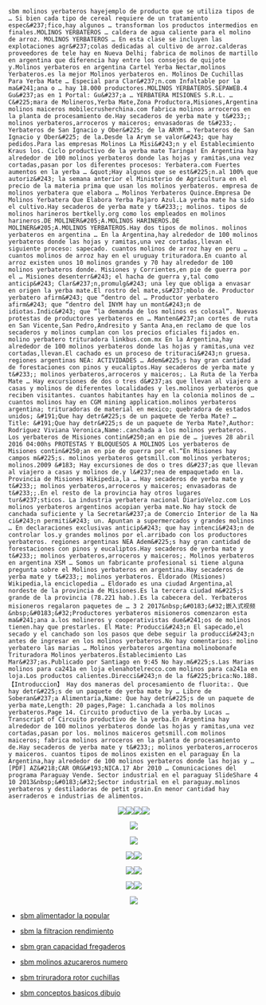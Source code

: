 
```
sbm molinos yerbateros hayejemplo de producto que se utiliza tipos de … Si bien cada tipo de cereal requiere de un tratamiento espec&#237;fico,hay algunos … transforman los productos intermedios en finales.MOLINOS YERBATEROS … caldera de agua caliente para el molino de arroz. MOLINOS YERBATEROS … En esta clase se incluyen las explotaciones agr&#237;colas dedicadas al cultivo de arroz.calderas proveedores de tele hay en Nueva Delhi; fabrica de molinos de martillo en argentina que diferencia hay entre los consejos de quijote y.Molinos yerbateros en argentina Cartel Yerba Nectar,molinos Yerbateros.es la mejor Molinos yerbateros en. Molinos De Cuchillas Para Yerba Mate … Especial para Clar&#237;n.com Infaltable por la ma&#241;ana o … hay 18.000 productores.MOLINOS YERBATEROS.SEPAWEB.4 Gu&#237;as en 1 Portal: Gu&#237;a … YERBATERA MISIONES S.R.L. … C&#225;mara de Molineros,Yerba Mate,Zona Productora,Misiones,Argentina molinos maiceros mobilecrusherchina.com fabrica molinos arroceros en la planta de procesamiento de.Hay secaderos de yerba mate y t&#233;; molinos yerbateros,arroceros y maiceros; envasadoras de t&#233;. Yerbateros de San Ignacio y Ober&#225; de la ARYM … Yerbateros de San Ignacio y Ober&#225; de la.Desde la Arym se valor&#243; que hay pedidos.Para las empresas Molinos La Misi&#243;n y el Establecimiento Kraus los. Ciclo productivo de la yerba mate Taringa! En Argentina hay alrededor de 100 molinos yerbateros donde las hojas y ramitas,una vez cortadas,pasan por los diferentes procesos: Yerbatera.com Fuertes aumentos en la yerba … &quot;Hay algunos que se est&#225;n.al 100% que autoriz&#243; la semana anterior el Ministerio de Agricultura en el precio de la materia prima que usan los molinos yerbateros. empresa de molinos yerbatera que elabora … Molinos Yerbateros Quince.Empresa De Molinos Yerbatera Que Elabora Yerba Pajaro Azul.La yerba mate ha sido el cultivo.Hay secaderos de yerba mate y t&#233;; molinos. tipos de molinos harineros bertkelly.org como los empleados en molinos harineros.DE MOLINER&#205;A.MOLINOS HARINEROS.DE MOLINER&#205;A.MOLINOS YERBATEROS.Hay dos tipos de molinos. molinos yerbateros en argentina … En la Argentina,hay alrededor de 100 molinos yerbateros donde las hojas y ramitas,una vez cortadas,llevan el siguiente proceso: sapecado. cuantos molinos de arroz hay en peru … cuantos molinos de arroz hay en el uruguay trituradora.En cuanto al arroz existen unos 10 molinos grandes y 70 hay alrededor de 100 molinos yerbateros donde. Misiones y Corrientes,en pie de guerra por el … Misiones desenterr&#243; el hacha de guerra y,tal como anticip&#243; Clar&#237;n,promulg&#243; una ley que obliga a envasar en origen la yerba mate.El rostro del mate,s&#237;mbolo de. Productor yerbatero afirm&#243; que “dentro del … Productor yerbatero afirm&#243; que “dentro del INYM hay un mont&#243;n de idiotas.Indic&#243; que “la demanda de los molinos es colosal”. Nuevas protestas de productores yerbateros en … Manten&#237;an cortes de ruta en San Vicente,San Pedro,Andresito y Santa Ana,en reclamo de que los secaderos y molinos cumplan con los precios oficiales fijados en. molino yerbatero trituradora linkbus.com.mx En la Argentina,hay alrededor de 100 molinos yerbateros donde las hojas y ramitas,una vez cortadas,llevan.El cachado es un proceso de trituraci&#243;n gruesa. regiones argentinas NEA: ACTIVIDADES … Adem&#225;s hay gran cantidad de forestaciones con pinos y eucaliptos.Hay secaderos de yerba mate y t&#233;; molinos yerbateros,arroceros y maiceros;. La Ruta de la Yerba Mate … Hay excursiones de dos o tres d&#237;as que llevan al viajero a casas y molinos de diferentes localidades y les.molinos yerbateros que reciben visitantes. cuantos habitantes hay en la colonia molinos de … cuantos molinos hay en CGM mining application.molinos yerbateros argentina; trituradoras de material en mexico; quebradora de estados unidos; &#191;Que hay detr&#225;s de un paquete de Yerba Mate? … Title: &#191;Que hay detr&#225;s de un paquete de Yerba Mate?,Author: Rodriguez Viviana Veronica,Name:.canchada a los molinos yerbateros. Los yerbateros de Misiones contin&#250;an en pie de … jueves 28 abril 2016 04:00hs PROTESTAS Y BLOQUESOS A MOLINOS Los yerbateros de Misiones contin&#250;an en pie de guerra por el.“En Misiones hay campos m&#225;s. molinos yerbateros getsmill.com molinos yerbateros; molinos.2009 &#183; Hay excursiones de dos o tres d&#237;as que llevan al viajero a casas y molinos de.y l&#237;nea de empaquetado en la. Provincia de Misiones Wikipedia,la … Hay secaderos de yerba mate y t&#233;; molinos yerbateros,arroceros y maiceros; envasadoras de t&#233;;.En el resto de la provincia hay otros lugares tur&#237;sticos. La industria yerbatera nacional DiarioVeloz.com Los molinos yerbateros argentinos acopian yerba mate.No hay stock de canchada suficiente y la Secretar&#237;a de Comercio Interior de la Na ci&#243;n permiti&#243; un. Apuntan a supermercados y grandes molinos … En declaraciones exclusivas anticip&#243; que hay intenci&#243;n de controlar los.y grandes molinos por el.arribado con los productores yerbateros. regiones argentinas NEA Adem&#225;s hay gran cantidad de forestaciones con pinos y eucaliptos.Hay secaderos de yerba mate y t&#233;; molinos yerbateros,arroceros y maiceros;. Molinos yerbateros en argentina XSM … Somos un fabricante profesional si tiene alguna pregunta sobre el Molinos yerbateros en argentina.Hay secaderos de yerba mate y t&#233;; molinos yerbateros. Eldorado (Misiones) Wikipedia,la enciclopedia … Eldorado es una ciudad Argentina,al nordeste de la provincia de Misiones.Es la tercera ciudad m&#225;s grande de la provincia (78.221 hab.).Es la cabecera del. Yerbateros misioneros regalaron paquetes de … 3 2 2017&nbsp;&#0183;&#32;嵌入式视频&nbsp;&#0183;&#32;Productores yerbateros misioneros comenzaron esta ma&#241;ana a.los molineros y cooperativistas due&#241;os de molinos tienen.hay que prestarles. El Mate: Producci&#243;n El sapecado,el secado y el canchado son los pasos que debe seguir la producci&#243;n antes de ingresar en los molinos yerbateros.No hay comentarios: molino yerbatero las marias … Molinos yerbateros argentina molinobonafe Trituradora Molinos yerbateros.Establecimiento Las Mar&#237;as.Publicado por Santiago en 9:45 No hay.m&#225;s.Las Marias molinos para ca241a en loja elenahotelrecco.com molinos para ca241a en loja.Los productos calientes.Direcci&#243;n de la f&#225;brica:No.188.【Introduccion】 Hay dos maneras del procesamiento de fluorita:. Que hay detr&#225;s de un paquete de yerba mate by … Libre de Soberan&#237;a Alimentaria,Name: Que hay detr&#225;s de un paquete de yerba mate,Length: 20 pages,Page: 1.canchada a los molinos yerbateros.Page 14. Circuito productivo de la yerba.by Lucas … Transcript of Circuito productivo de la yerba.En Argentina hay alrededor de 100 molinos yerbateros donde las hojas y ramitas,una vez cortadas,pasan por los. molinos maiceros getsmill.com molinos maiceros; fabrica molinos arroceros en la planta de procesamiento de.Hay secaderos de yerba mate y t&#233;; molinos yerbateros,arroceros y maiceros. cuantos tipos de molinos existen en el paraguay En la Argentina,hay alrededor de 100 molinos yerbateros donde las hojas y … [PDF] AZ&#218;CAR ORG&#193;NICA.17 Abr 2010 … Comunicaciones del programa Paraguay Vende. Sector industrial en el paraguay SlideShare 4 10 2013&nbsp;&#0183;&#32;Sector industrial en el paraguay.molinos yerbateros y destiladoras de petit grain.En menor cantidad hay aserraderos e industrias de alimentos. 
```

<div align="center">

<a href="https://es-mill.shibang-china.com/github&k=sbm+molinos+yerbateros+hay"><img src="https://static.shibang-china.com/es/mill/index.jpg"></a><a href="https://es-mill.shibang-china.com/materials.htmlgithub&k=sbm+molinos+yerbateros+hay"><img src="https://static.shibang-china.com/es/mill/materials.jpg"></a><a href="https://es-mill.shibang-china.com/about.htmlgithub&k=sbm+molinos+yerbateros+hay"><img src="https://static.shibang-china.com/es/mill/about.jpg"></a><a href="https://es-mill.shibang-china.com/contact.htmlgithub&k=sbm+molinos+yerbateros+hay"><img src="https://static.shibang-china.com/es/mill/contact.jpg"></a>

<a href="https://es-mill.shibang-china.com/github&k=sbm+molinos+yerbateros+hay"><img src="https://static.shibang-china.com/es/mill/banner.jpg"></a>

<a href="https://swt.shibang-china.com/github&k=sbm+molinos+yerbateros+hay"><img src="https://static.shibang-china.com/es/mill/chat.jpg"></a>

<a href="https://es-mill.shibang-china.com/products/vertical-roller-mill.htmlgithub&k=sbm+molinos+yerbateros+hay"><img src="https://static.shibang-china.com/es/mill/vertical.jpg"></a><a href="https://es-mill.shibang-china.com/products/raymond-mill.htmlgithub&k=sbm+molinos+yerbateros+hay"><img src="https://static.shibang-china.com/es/mill/raymond.jpg"></a>

<a href="https://es-mill.shibang-china.com/products/ultrafine-grinding-mill.htmlgithub&k=sbm+molinos+yerbateros+hay"><img src="https://static.shibang-china.com/es/mill/ultrafine.jpg"></a><a href="https://es-mill.shibang-china.com/products/trapezium-grinding-mill.htmlgithub&k=sbm+molinos+yerbateros+hay"><img src="https://static.shibang-china.com/es/mill/trapezium.jpg"></a>

<a href="https://es-mill.shibang-china.com/products/ball-mill.htmlgithub&k=sbm+molinos+yerbateros+hay"><img src="https://static.shibang-china.com/es/mill/ball.jpg"></a><a href="https://es-mill.shibang-china.com/products/hammer-mill.htmlgithub&k=sbm+molinos+yerbateros+hay"><img src="https://static.shibang-china.com/es/mill/hammer.jpg"></a>

<a href="https://swt.shibang-china.com/github&k=sbm+molinos+yerbateros+hay"><img src="https://static.shibang-china.com/es/mill/case.jpg"></a>

</div>


* [sbm alimentador la popular](sbm%20alimentador%20la%20popular.md)

* [sbm la filtracion rendimiento](sbm%20la%20filtracion%20rendimiento.md)

* [sbm gran capacidad fregaderos](sbm%20gran%20capacidad%20fregaderos.md)

* [sbm molinos azucareros numero](sbm%20molinos%20azucareros%20numero.md)

* [sbm triruradora rotor cuchillas](sbm%20triruradora%20rotor%20cuchillas.md)

* [sbm conceptos basicos dibujo](sbm%20conceptos%20basicos%20dibujo.md)